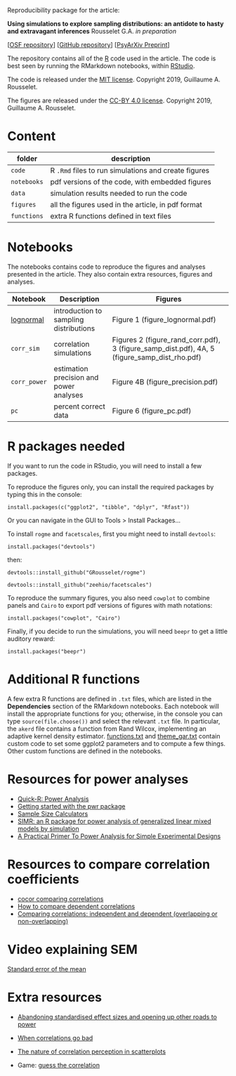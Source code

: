 Reproducibility package for the article:

**Using simulations to explore sampling distributions: an antidote to hasty and extravagant inferences**
Rousselet G.A.
*in preparation*

[[OSF repository]()] [[GitHub repository](https://github.com/GRousselet/sampdist)] [[PsyArXiv Preprint]()]

The repository contains all of the [R](https://www.r-project.org/) code  used in the article. The code is best seen by running the RMarkdown notebooks, within [RStudio](https://www.rstudio.com/). 

The code is released under the [MIT license](https://opensource.org/licenses/MIT). Copyright 2019, Guillaume A. Rousselet.

The figures are released under the [CC-BY 4.0 license](https://creativecommons.org/licenses/by/4.0/legalcode). Copyright 2019, Guillaume A. Rousselet.

# Content

|folder|description|
|-----|-----|
|`code`|R `.Rmd` files to run simulations and create figures|
|`notebooks`|pdf versions of the code, with embedded figures|
|`data`|simulation results needed to run the code|
|`figures`|all the figures used in the article, in pdf format|
|`functions`|extra R functions defined in text files|

# Notebooks

The notebooks contains code to reproduce the figures and analyses presented in the article. They also contain extra resources, figures and analyses.

|Notebook|Description|Figures|
|-----|-----|-----|
|[lognormal](/docs/lognormal.md)|introduction to sampling distributions|Figure 1 (figure_lognormal.pdf)|
|`corr_sim`|correlation simulations|Figures 2 (figure_rand_corr.pdf), 3 (figure_samp_dist.pdf), 4A, 5 (figure_samp_dist_rho.pdf)|
|`corr_power`|estimation precision and power analyses|Figure 4B (figure_precision.pdf)|
|`pc`|percent correct data|Figure 6 (figure_pc.pdf)|

# R packages needed
If you want to run the code in RStudio, you will need to install a few packages. 

To reproduce the figures only, you can install the required packages by typing this in the console:

`install.packages(c("ggplot2", "tibble", "dplyr", "Rfast"))` 

Or you can navigate in the GUI to Tools > Install Packages...

To install `rogme` and `facetscales`, first you might need to install `devtools`:

`install.packages("devtools")`

then:

`devtools::install_github("GRousselet/rogme")`

`devtools::install_github("zeehio/facetscales")`

To reproduce the summary figures, you also need `cowplot` to combine panels and `Cairo` to export pdf versions of figures with math notations:

`install.packages("cowplot", "Cairo")` 

Finally, if you decide to run the simulations, you will need `beepr` to get a little auditory reward:

`install.packages("beepr")` 

# Additional R functions
A few extra R functions are defined in `.txt` files, which are listed in the **Dependencies** section of the RMarkdown notebooks. Each notebook will install the appropriate functions for you; otherwise, in the console you can type `source(file.choose())` and select the relevant `.txt` file. In particular, the `akerd` file contains a function from Rand Wilcox, implementing an adaptive kernel density estimator. [functions.txt](https://github.com/GRousselet/articles/blob/master/bootstrap/functions/functions.txt) and [theme_gar.txt](https://github.com/GRousselet/articles/blob/master/bootstrap/functions/theme_gar.txt) contain custom code to set some ggplot2 parameters and to compute a few things. Other custom functions are defined in the notebooks.

# Resources for power analyses
- [Quick-R: Power Analysis](https://www.statmethods.net/stats/power.html)
- [Getting started with the pwr package](https://cran.r-project.org/web/packages/pwr/vignettes/pwr-vignette.html)
- [Sample Size Calculators](http://www.sample-size.net/correlation-sample-size/)
- [SIMR: an R package for power analysis of generalized linear mixed models by simulation](https://besjournals.onlinelibrary.wiley.com/doi/10.1111/2041-210X.12504)
- [A Practical Primer To Power Analysis for Simple Experimental Designs](https://www.rips-irsp.com/articles/10.5334/irsp.181/)

# Resources to compare correlation coefficients
- [cocor comparing correlations](http://comparingcorrelations.org)
- [How to compare dependent correlations](https://garstats.wordpress.com/2017/03/01/comp2dcorr/)
- [Comparing correlations: independent and dependent (overlapping or non-overlapping)](https://seriousstats.wordpress.com/2012/02/05/comparing-correlations/)

# Video explaining SEM
[Standard error of the mean](https://www.youtube.com/watch?v=J1twbrHel3o)

# Extra resources
- [Abandoning standardised effect sizes and opening up other roads to power](http://janhove.github.io/design/2017/07/14/OtherRoadsToPower)

- [When correlations go bad](https://thepsychologist.bps.org.uk/volume-23/edition-2/methods-when-correlations-go-bad)

- [The nature of correlation perception in scatterplots](https://link.springer.com/article/10.3758/s13423-016-1174-7)

- Game: [guess the correlation](http://guessthecorrelation.com/)
